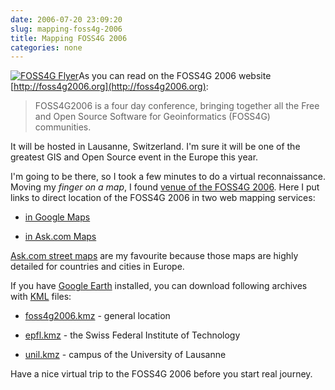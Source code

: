 ```yaml
---
date: 2006-07-20 23:09:20
slug: mapping-foss4g-2006
title: Mapping FOSS4G 2006
categories: none
---
```


[![FOSS4G Flyer](/images/logos/foss4g2006-flyer.png)](http://www.foss4g2006.org/site/pdf/FOSS4G2006_Flyer.pdf)As you can read on the FOSS4G 2006 website [http://foss4g2006.org](http://foss4g2006.org):


> FOSS4G2006 is a four day conference, bringing together all the Free and Open Source Software for Geoinformatics (FOSS4G) communities.



It will be hosted in Lausanne, Switzerland. I'm sure it will be one of the greatest GIS and Open Source event in the Europe this year.







I'm going to be there, so I took a few minutes to do a virtual reconnaissance. Moving my _finger on a map_, I found [venue of the FOSS4G 2006](http://www.foss4g2006.org/internalPage.py?pageId=10&confId=1). Here I put links to direct location of the FOSS4G 2006 in two web mapping services:




  * [in Google Maps](http://local.google.com/maps?hl=en&ie=UTF8&om=1&ll=46.5223,6.5763&spn=0.035435,0.07184)


  * [in Ask.com Maps](http://maps.ask.com/maps?l=lt%3D46.519303864%7Clg%3D6.5766048431%7Cal%3D-1%7Ccx%3D76623%7Ccy%3D-613730%7Czm%3D5%7Cvt%3D0~lt%3D46.51957%7Clg%3D6.56567%7Cad%3DLocal%20Road%20(25%20mph)%2C%20Ecublens%3AFre%2C%20Vaud%3AFre%201024%20CHE%7Csd%3D1%7Cdm%3D0~lt%3D46.51933%7Clg%3D6.57659%7Cad%3D1%3AFRE%2C%20Saint-Sulpice%3AFre%2C%20Vaud%3AFre%201025%20CHE%7Csd%3D0%7Cdm%3D0~#1)



[Ask.com street maps](http://maps.ask.com) are my favourite because those maps are highly detailed for countries and cities in Europe.

If you have [Google Earth](http://earth.google.com) installed, you can download following archives with [KML](http://earth.google.com/kml/) files:




  * [foss4g2006.kmz](/download/data/ge/foss4g2006.kmz) - general location


  * [epfl.kmz](/download/data/ge/epfl.kmz) - the Swiss Federal Institute of Technology


  * [unil.kmz](/download/data/ge/unil.kmz) - campus of the University of Lausanne








Have a nice virtual trip to the FOSS4G 2006 before you start real journey.

